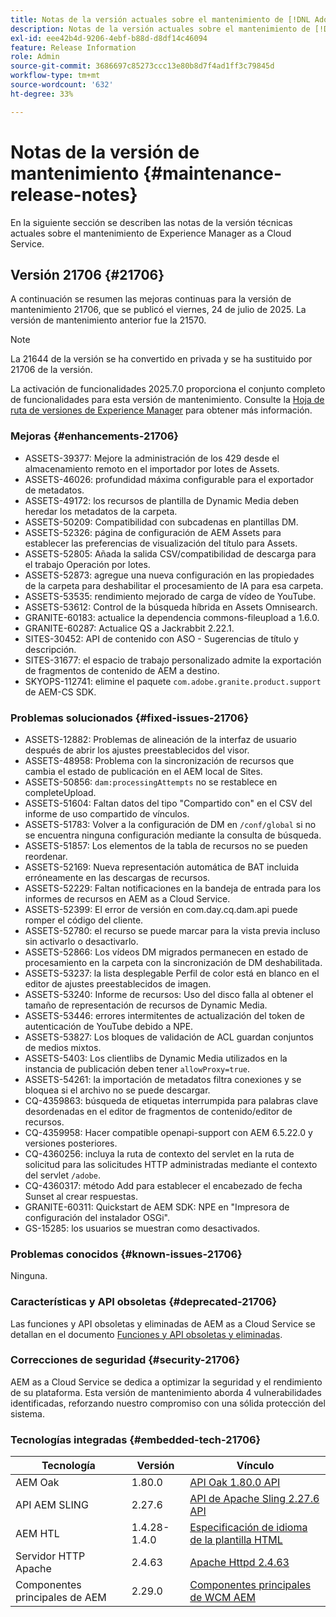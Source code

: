 ```yaml
---
title: Notas de la versión actuales sobre el mantenimiento de [!DNL Adobe Experience Manager] as a Cloud Service.
description: Notas de la versión actuales sobre el mantenimiento de [!DNL Adobe Experience Manager] as a Cloud Service.
exl-id: eee42b4d-9206-4ebf-b88d-d8df14c46094
feature: Release Information
role: Admin
source-git-commit: 3686697c85273ccc13e80b8d7f4ad1ff3c79845d
workflow-type: tm+mt
source-wordcount: '632'
ht-degree: 33%

---
```



# Notas de la versión de mantenimiento {#maintenance-release-notes}

En la siguiente sección se describen las notas de la versión técnicas actuales sobre el mantenimiento de Experience Manager as a Cloud Service.

## Versión 21706 {#21706}

A continuación se resumen las mejoras continuas para la versión de mantenimiento 21706, que se publicó el viernes, 24 de julio de 2025. La versión de mantenimiento anterior fue la 21570.

>[!NOTE]
>
>La 21644 de la versión se ha convertido en privada y se ha sustituido por 21706 de la versión.

La activación de funcionalidades 2025.7.0 proporciona el conjunto completo de funcionalidades para esta versión de mantenimiento. Consulte la [Hoja de ruta de versiones de Experience Manager](https://experienceleague.adobe.com/es/docs/experience-manager-release-information/aem-release-updates/update-releases-roadmap) para obtener más información.

### Mejoras {#enhancements-21706}

* ASSETS-39377: Mejore la administración de los 429 desde el almacenamiento remoto en el importador por lotes de Assets.
* ASSETS-46026: profundidad máxima configurable para el exportador de metadatos.
* ASSETS-49172: los recursos de plantilla de Dynamic Media deben heredar los metadatos de la carpeta.
* ASSETS-50209: Compatibilidad con subcadenas en plantillas DM.
* ASSETS-52326: página de configuración de AEM Assets para establecer las preferencias de visualización del título para Assets.
* ASSETS-52805: Añada la salida CSV/compatibilidad de descarga para el trabajo Operación por lotes.
* ASSETS-52873: agregue una nueva configuración en las propiedades de la carpeta para deshabilitar el procesamiento de IA para esa carpeta.
* ASSETS-53535: rendimiento mejorado de carga de vídeo de YouTube.
* ASSETS-53612: Control de la búsqueda híbrida en Assets Omnisearch.
* GRANITE-60183: actualice la dependencia commons-fileupload a 1.6.0.
* GRANITE-60287: Actualice QS a Jackrabbit 2.22.1.
* SITES-30452: API de contenido con ASO - Sugerencias de título y descripción.
* SITES-31677: el espacio de trabajo personalizado admite la exportación de fragmentos de contenido de AEM a destino.
* SKYOPS-112741: elimine el paquete `com.adobe.granite.product.support` de AEM-CS SDK.

### Problemas solucionados {#fixed-issues-21706}

* ASSETS-12882: Problemas de alineación de la interfaz de usuario después de abrir los ajustes preestablecidos del visor.
* ASSETS-48958: Problema con la sincronización de recursos que cambia el estado de publicación en el AEM local de Sites.
* ASSETS-50856: `dam:processingAttempts` no se restablece en completeUpload.
* ASSETS-51604: Faltan datos del tipo &quot;Compartido con&quot; en el CSV del informe de uso compartido de vínculos.
* ASSETS-51783: Volver a la configuración de DM en `/conf/global` si no se encuentra ninguna configuración mediante la consulta de búsqueda.
* ASSETS-51857: Los elementos de la tabla de recursos no se pueden reordenar.
* ASSETS-52169: Nueva representación automática de BAT incluida erróneamente en las descargas de recursos.
* ASSETS-52229: Faltan notificaciones en la bandeja de entrada para los informes de recursos en AEM as a Cloud Service.
* ASSETS-52399: El error de versión en com.day.cq.dam.api puede romper el código del cliente.
* ASSETS-52780: el recurso se puede marcar para la vista previa incluso sin activarlo o desactivarlo.
* ASSETS-52866: Los vídeos DM migrados permanecen en estado de procesamiento en la carpeta con la sincronización de DM deshabilitada.
* ASSETS-53237: la lista desplegable Perfil de color está en blanco en el editor de ajustes preestablecidos de imagen.
* ASSETS-53240: Informe de recursos: Uso del disco falla al obtener el tamaño de representación de recursos de Dynamic Media.
* ASSETS-53446: errores intermitentes de actualización del token de autenticación de YouTube debido a NPE.
* ASSETS-53827: Los bloques de validación de ACL guardan conjuntos de medios mixtos.
* ASSETS-5403: Los clientlibs de Dynamic Media utilizados en la instancia de publicación deben tener `allowProxy=true`.
* ASSETS-54261: la importación de metadatos filtra conexiones y se bloquea si el archivo no se puede descargar.
* CQ-4359863: búsqueda de etiquetas interrumpida para palabras clave desordenadas en el editor de fragmentos de contenido/editor de recursos.
* CQ-4359958: Hacer compatible openapi-support con AEM 6.5.22.0 y versiones posteriores.
* CQ-4360256: incluya la ruta de contexto del servlet en la ruta de solicitud para las solicitudes HTTP administradas mediante el contexto del servlet `/adobe`.
* CQ-4360317: método Add para establecer el encabezado de fecha Sunset al crear respuestas.
* GRANITE-60311: Quickstart de AEM SDK: NPE en &quot;Impresora de configuración del instalador OSGi&quot;.
* GS-15285: los usuarios se muestran como desactivados.

### Problemas conocidos {#known-issues-21706}

Ninguna.

### Características y API obsoletas {#deprecated-21706}

Las funciones y API obsoletas y eliminadas de AEM as a Cloud Service se detallan en el documento [Funciones y API obsoletas y eliminadas](/help/release-notes/deprecated-removed-features.md).

### Correcciones de seguridad {#security-21706}

AEM as a Cloud Service se dedica a optimizar la seguridad y el rendimiento de su plataforma. Esta versión de mantenimiento aborda 4 vulnerabilidades identificadas, reforzando nuestro compromiso con una sólida protección del sistema.

### Tecnologías integradas {#embedded-tech-21706}

| Tecnología | Versión | Vínculo |
|---|---|---|
| AEM Oak | 1.80.0 | [API Oak 1.80.0 API](https://www.javadoc.io/doc/org.apache.jackrabbit/oak-api/1.80/index.html) |
| API AEM SLING | 2.27.6 | [API de Apache Sling 2.27.6 API](https://www.javadoc.io/doc/org.apache.sling/org.apache.sling.api/latest/index.html) |
| AEM HTL | 1.4.28-1.4.0 | [Especificación de idioma de la plantilla HTML](https://github.com/adobe/htl-spec) |
| Servidor HTTP Apache | 2.4.63 | [Apache Httpd 2.4.63](https://github.com/apache/httpd/blob/2.4.63/CHANGES) |
| Componentes principales de AEM | 2.29.0 | [Componentes principales de WCM AEM](https://github.com/adobe/aem-core-wcm-components) |
